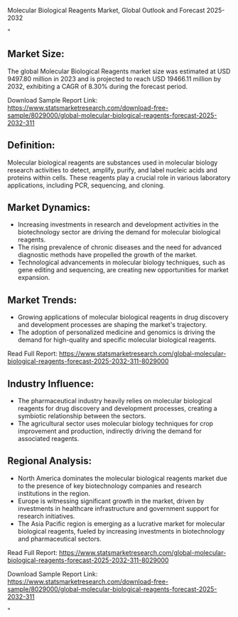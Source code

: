 Molecular Biological Reagents Market, Global Outlook and Forecast 2025-2032

"<h2>Market Size:</h2>
<p>The global Molecular Biological Reagents market size was estimated at USD 9497.80 million in 2023 and is projected to reach USD 19466.11 million by 2032, exhibiting a CAGR of 8.30% during the forecast period.</p>
<p>Download Sample Report Link: <a href='https://www.statsmarketresearch.com/download-free-sample/8029000/global-molecular-biological-reagents-forecast-2025-2032-311'>https://www.statsmarketresearch.com/download-free-sample/8029000/global-molecular-biological-reagents-forecast-2025-2032-311</a></p>

<h2>Definition:</h2>
<p>Molecular biological reagents are substances used in molecular biology research activities to detect, amplify, purify, and label nucleic acids and proteins within cells. These reagents play a crucial role in various laboratory applications, including PCR, sequencing, and cloning.</p>

<h2>Market Dynamics:</h2>
<ul>
<li>Increasing investments in research and development activities in the biotechnology sector are driving the demand for molecular biological reagents.</li>
<li>The rising prevalence of chronic diseases and the need for advanced diagnostic methods have propelled the growth of the market.</li>
<li>Technological advancements in molecular biology techniques, such as gene editing and sequencing, are creating new opportunities for market expansion.</li>
</ul>

<h2>Market Trends:</h2>
<ul>
<li>Growing applications of molecular biological reagents in drug discovery and development processes are shaping the market's trajectory.</li>
<li>The adoption of personalized medicine and genomics is driving the demand for high-quality and specific molecular biological reagents.</li>
</ul>
<p>Read Full Report: <a href='https://www.statsmarketresearch.com/global-molecular-biological-reagents-forecast-2025-2032-311-8029000'>https://www.statsmarketresearch.com/global-molecular-biological-reagents-forecast-2025-2032-311-8029000</a></p>

<h2>Industry Influence:</h2>
<ul>
<li>The pharmaceutical industry heavily relies on molecular biological reagents for drug discovery and development processes, creating a symbiotic relationship between the sectors.</li>
<li>The agricultural sector uses molecular biology techniques for crop improvement and production, indirectly driving the demand for associated reagents.</li>
</ul>

<h2>Regional Analysis:</h2>
<ul>
<li>North America dominates the molecular biological reagents market due to the presence of key biotechnology companies and research institutions in the region.</li>
<li>Europe is witnessing significant growth in the market, driven by investments in healthcare infrastructure and government support for research initiatives.</li>
<li>The Asia Pacific region is emerging as a lucrative market for molecular biological reagents, fueled by increasing investments in biotechnology and pharmaceutical sectors.</li>
</ul>
<p>Read Full Report: <a href='https://www.statsmarketresearch.com/global-molecular-biological-reagents-forecast-2025-2032-311-8029000'>https://www.statsmarketresearch.com/global-molecular-biological-reagents-forecast-2025-2032-311-8029000</a></p>
<p>Download Sample Report Link: <a href='https://www.statsmarketresearch.com/download-free-sample/8029000/global-molecular-biological-reagents-forecast-2025-2032-311'>https://www.statsmarketresearch.com/download-free-sample/8029000/global-molecular-biological-reagents-forecast-2025-2032-311</a></p>"
